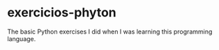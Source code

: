 # exercicios-phyton
The basic Python exercises I did when I was learning this programming language.
